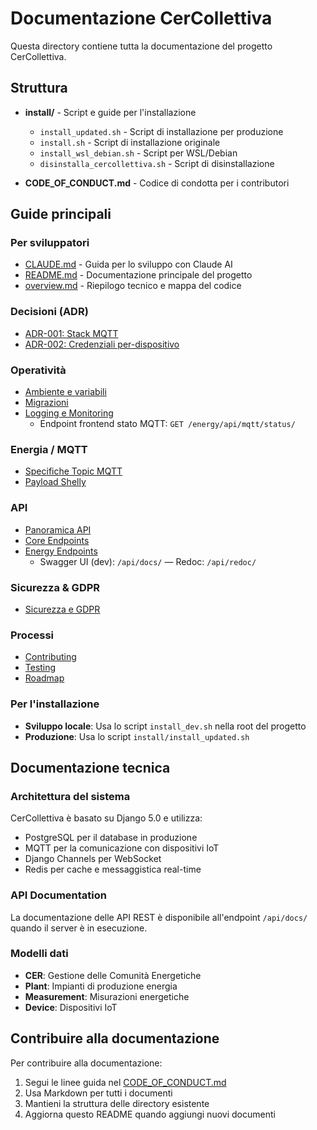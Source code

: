 # Documentazione CerCollettiva

Questa directory contiene tutta la documentazione del progetto CerCollettiva.

## Struttura

- **install/** - Script e guide per l'installazione
  - `install_updated.sh` - Script di installazione per produzione
  - `install.sh` - Script di installazione originale
  - `install_wsl_debian.sh` - Script per WSL/Debian
  - `disinstalla_cercollettiva.sh` - Script di disinstallazione

- **CODE_OF_CONDUCT.md** - Codice di condotta per i contributori

## Guide principali

### Per sviluppatori
- [CLAUDE.md](../CLAUDE.md) - Guida per lo sviluppo con Claude AI
- [README.md](../README.md) - Documentazione principale del progetto
- [overview.md](overview.md) - Riepilogo tecnico e mappa del codice

### Decisioni (ADR)
- [ADR-001: Stack MQTT](decisions/ADR-001-mqtt-stack.md)
- [ADR-002: Credenziali per-dispositivo](decisions/ADR-002-credentials-per-device.md)

### Operatività
- [Ambiente e variabili](operations/environment.md)
- [Migrazioni](operations/migrations.md)
- [Logging e Monitoring](operations/logging-monitoring.md)
  - Endpoint frontend stato MQTT: `GET /energy/api/mqtt/status/`

### Energia / MQTT
- [Specifiche Topic MQTT](../docs/energy/mqtt-topics.md)
- [Payload Shelly](../docs/energy/payloads-shelly.md)

### API
- [Panoramica API](api/index.md)
- [Core Endpoints](api/endpoints-core.md)
- [Energy Endpoints](api/endpoints-energy.md)
  - Swagger UI (dev): `/api/docs/` — Redoc: `/api/redoc/`

### Sicurezza & GDPR
- [Sicurezza e GDPR](security-gdpr.md)

### Processi
- [Contributing](contributing.md)
- [Testing](testing.md)
- [Roadmap](roadmap.md)

### Per l'installazione
- **Sviluppo locale**: Usa lo script `install_dev.sh` nella root del progetto
- **Produzione**: Usa lo script `install/install_updated.sh`

## Documentazione tecnica

### Architettura del sistema
CerCollettiva è basato su Django 5.0 e utilizza:
- PostgreSQL per il database in produzione
- MQTT per la comunicazione con dispositivi IoT
- Django Channels per WebSocket
- Redis per cache e messaggistica real-time

### API Documentation
La documentazione delle API REST è disponibile all'endpoint `/api/docs/` quando il server è in esecuzione.

### Modelli dati
- **CER**: Gestione delle Comunità Energetiche
- **Plant**: Impianti di produzione energia
- **Measurement**: Misurazioni energetiche
- **Device**: Dispositivi IoT

## Contribuire alla documentazione

Per contribuire alla documentazione:
1. Segui le linee guida nel [CODE_OF_CONDUCT.md](CODE_OF_CONDUCT.md)
2. Usa Markdown per tutti i documenti
3. Mantieni la struttura delle directory esistente
4. Aggiorna questo README quando aggiungi nuovi documenti
